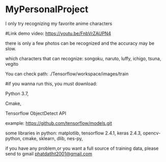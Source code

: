 # MyPersonalProject
I only try recognizing my favorite anime characters

#Link demo video:
https://youtu.be/FnbVrZAUPN4

there is only a few photos can be recognized and the accuracy may be slow.

which characters that can recognize: songoku, naruto, luffy, ichigo, tsuna, vegito

You can check path: ./Tensorflow/workspace/images/train

#if you wanna run this, you must download:

Python 3.7,

Cmake,

Tensorflow ObjectDetect API

example: https://github.com/tensorflow/models.git

some libraries in python:
matplotlib,
tensorflow 2.4.1,
keras 2.4.3,
opencv-python,
cmake,
sklearn,
dlib,
nes-py,

if you have any problem,or you want a full source of training data,
please send to gmail phatdatlht2001@gmail.com

